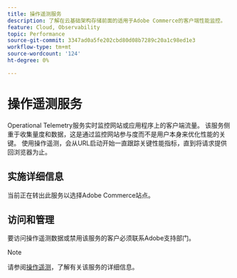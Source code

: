 ```yaml
---
title: 操作遥测服务
description: 了解在云基础架构存储前面的适用于Adobe Commerce的客户端性能监控。
feature: Cloud, Observability
topic: Performance
source-git-commit: 3347ad0a5fe202cbd80d08b7289c20a1c98ed1e3
workflow-type: tm+mt
source-wordcount: '124'
ht-degree: 0%

---
```



# 操作遥测服务

Operational Telemetry服务实时监控网站或应用程序上的客户端流量。 该服务侧重于收集量度和数据，这是通过监控网站参与度而不是用户本身来优化性能的关键。 使用操作遥测，会从URL启动开始一直跟踪关键性能指标，直到将请求提供回浏览器为止。

## 实施详细信息

当前正在转出此服务以选择Adobe Commerce站点。

## 访问和管理

要访问操作遥测数据或禁用该服务的客户必须联系Adobe支持部门。

>[!NOTE]
>
>请参阅[操作遥测](https://www.aem.live/docs/operational-telemetry)，了解有关该服务的详细信息。

